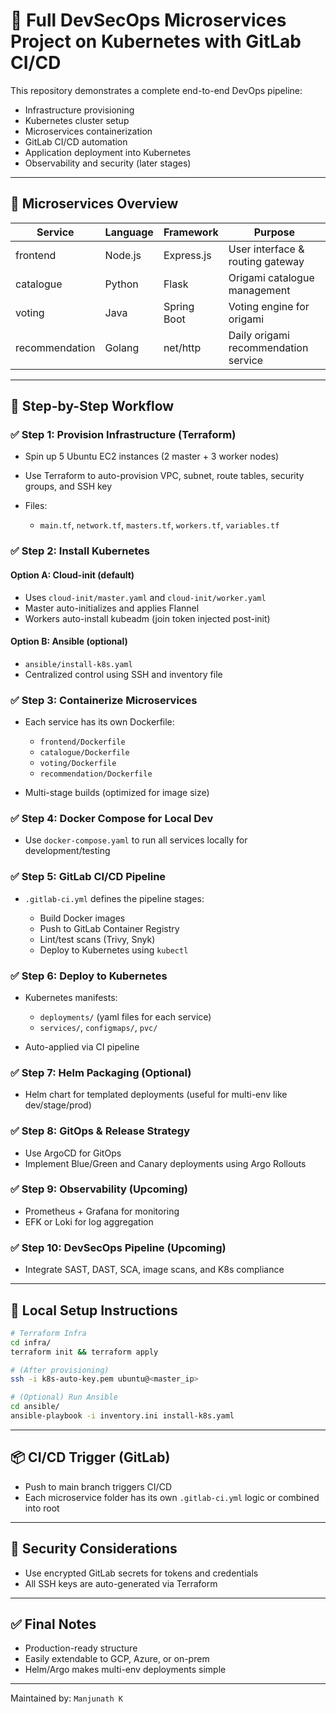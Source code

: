# 🚀 Full DevSecOps Microservices Project on Kubernetes with GitLab CI/CD

This repository demonstrates a complete end-to-end DevOps pipeline:

* Infrastructure provisioning
* Kubernetes cluster setup
* Microservices containerization
* GitLab CI/CD automation
* Application deployment into Kubernetes
* Observability and security (later stages)

---

## 📁 Microservices Overview

| Service        | Language | Framework   | Purpose                              |
| -------------- | -------- | ----------- | ------------------------------------ |
| frontend       | Node.js  | Express.js  | User interface & routing gateway     |
| catalogue      | Python   | Flask       | Origami catalogue management         |
| voting         | Java     | Spring Boot | Voting engine for origami            |
| recommendation | Golang   | net/http    | Daily origami recommendation service |

---

## 🧩 Step-by-Step Workflow

### ✅ Step 1: Provision Infrastructure (Terraform)

* Spin up 5 Ubuntu EC2 instances (2 master + 3 worker nodes)
* Use Terraform to auto-provision VPC, subnet, route tables, security groups, and SSH key
* Files:

  * `main.tf`, `network.tf`, `masters.tf`, `workers.tf`, `variables.tf`

### ✅ Step 2: Install Kubernetes

#### Option A: Cloud-init (default)

* Uses `cloud-init/master.yaml` and `cloud-init/worker.yaml`
* Master auto-initializes and applies Flannel
* Workers auto-install kubeadm (join token injected post-init)

#### Option B: Ansible (optional)

* `ansible/install-k8s.yaml`
* Centralized control using SSH and inventory file

### ✅ Step 3: Containerize Microservices

* Each service has its own Dockerfile:

  * `frontend/Dockerfile`
  * `catalogue/Dockerfile`
  * `voting/Dockerfile`
  * `recommendation/Dockerfile`
* Multi-stage builds (optimized for image size)

### ✅ Step 4: Docker Compose for Local Dev

* Use `docker-compose.yaml` to run all services locally for development/testing

### ✅ Step 5: GitLab CI/CD Pipeline

* `.gitlab-ci.yml` defines the pipeline stages:

  * Build Docker images
  * Push to GitLab Container Registry
  * Lint/test scans (Trivy, Snyk)
  * Deploy to Kubernetes using `kubectl`

### ✅ Step 6: Deploy to Kubernetes

* Kubernetes manifests:

  * `deployments/` (yaml files for each service)
  * `services/`, `configmaps/`, `pvc/`
* Auto-applied via CI pipeline

### ✅ Step 7: Helm Packaging (Optional)

* Helm chart for templated deployments (useful for multi-env like dev/stage/prod)

### ✅ Step 8: GitOps & Release Strategy

* Use ArgoCD for GitOps
* Implement Blue/Green and Canary deployments using Argo Rollouts

### ✅ Step 9: Observability (Upcoming)

* Prometheus + Grafana for monitoring
* EFK or Loki for log aggregation

### ✅ Step 10: DevSecOps Pipeline (Upcoming)

* Integrate SAST, DAST, SCA, image scans, and K8s compliance

---

## 🧪 Local Setup Instructions

```bash
# Terraform Infra
cd infra/
terraform init && terraform apply

# (After provisioning)
ssh -i k8s-auto-key.pem ubuntu@<master_ip>

# (Optional) Run Ansible
cd ansible/
ansible-playbook -i inventory.ini install-k8s.yaml
```

---

## 📦 CI/CD Trigger (GitLab)

* Push to main branch triggers CI/CD
* Each microservice folder has its own `.gitlab-ci.yml` logic or combined into root

---

## 🔐 Security Considerations

* Use encrypted GitLab secrets for tokens and credentials
* All SSH keys are auto-generated via Terraform

---

## ✅ Final Notes

* Production-ready structure
* Easily extendable to GCP, Azure, or on-prem
* Helm/Argo makes multi-env deployments simple

---

Maintained by: `Manjunath K`
